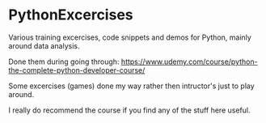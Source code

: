 # PythonExcercises
Various training excercises, code snippets and demos for Python, mainly around data analysis.

Done them during going through:
https://www.udemy.com/course/python-the-complete-python-developer-course/

Some excercises (games) done my way rather then intructor's just to play around.

I really do recommend the course if you find any of the stuff here useful.
